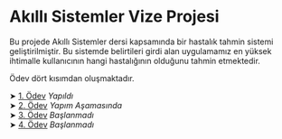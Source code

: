 # Akıllı Sistemler Vize Projesi

Bu projede Akıllı Sistemler dersi kapsamında bir hastalık tahmin sistemi geliştirilmiştir. Bu sistemde belirtileri girdi alan uygulamamız en yüksek ihtimalle kullanıcının hangi hastalığının olduğunu tahmin etmektedir. 

Ödev dört kısımdan oluşmaktadır.     

➤ [1. Ödev](./Proje/1.%20Ödev/1.%20Ödev.md) *Yapıldı*    
➤ [2. Ödev](./Proje/2.%20Ödev/2.%20Ödev.md) *Yapım Aşamasında*    
➤ [3. Ödev](./Proje/3.%20Ödev/3.%20Ödev.md) *Başlanmadı*    
➤ [4. Ödev](./Proje/4.%20Ödev/4.%20Ödev.md) *Başlanmadı*     

